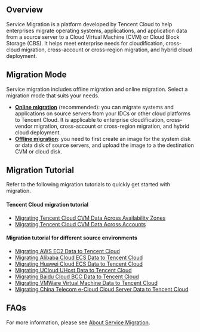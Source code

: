 ## Overview
Service Migration is a platform developed by Tencent Cloud to help enterprises migrate operating systems, applications, and application data from a source server to a Cloud Virtual Machine (CVM) or Cloud Block Storage (CBS). It helps meet enterprise needs for cloudification, cross-cloud migration, cross-account or cross-region migration, and hybrid cloud deployment.

## Migration Mode
Service migration includes offline migration and online migration. Select a migration mode that suits your needs.
 - **[Online migration](https://intl.cloud.tencent.com/document/product/213/35639)** (recommended): you can migrate systems and applications on source servers from your IDCs or other cloud platforms to Tencent Cloud. It is applicable to enterprise cloudification, cross-vendor migration, cross-account or cross-region migration, and hybrid cloud deployment.
 - **[Offline migration](https://intl.cloud.tencent.com/document/product/213/19233)**: you need to first create an image for the system disk or data disk of source servers, and upload the image to a the destination CVM or cloud disk.

## Migration Tutorial
Refer to the following migration tutorials to quickly get started with migration.

#### Tencent Cloud migration tutorial
 - [Migrating Tencent Cloud CVM Data Across Availability Zones](https://intl.cloud.tencent.com/document/product/213/32723)
 - [Migrating Tencent Cloud CVM Data Across Accounts](https://intl.cloud.tencent.com/document/product/213/32724)

#### Migration tutorial for different source environments
 - [Migrating AWS EC2 Data to Tencent Cloud](https://intl.cloud.tencent.com/document/product/213/32725)
 - [Migrating Alibaba Cloud ECS Data to Tencent Cloud](https://intl.cloud.tencent.com/document/product/213/32726)
 - [Migrating Huawei Cloud ECS Data to Tencent Cloud](https://intl.cloud.tencent.com/document/product/213/32727)
 - [Migrating UCloud UHost Data to Tencent Cloud](https://intl.cloud.tencent.com/document/product/213/32728)
 - [Migrating Baidu Cloud BCC Data to Tencent Cloud](https://intl.cloud.tencent.com/document/product/213/32729)
 - [Migrating VMWare Virtual Machine Data to Tencent Cloud](https://intl.cloud.tencent.com/document/product/213/32730)
 - [Migrating China Telecom e-Cloud Cloud Server Data to Tencent Cloud](https://intl.cloud.tencent.com/document/product/213/32731)


## FAQs
For more information, please see [About Service Migration](https://intl.cloud.tencent.com/document/product/213/32395).
